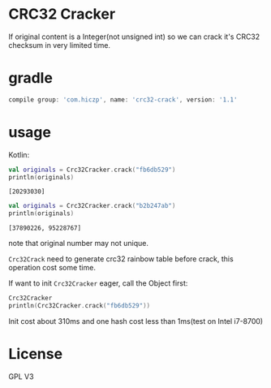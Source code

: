 # CRC32 Cracker
If original content is a Integer(not unsigned int) so we can crack it's CRC32 checksum in very limited time.

# gradle
```groovy
compile group: 'com.hiczp', name: 'crc32-crack', version: '1.1'
```

# usage
Kotlin:

```kotlin
val originals = Crc32Cracker.crack("fb6db529")
println(originals)
```

```
[20293030]
```

```kotlin
val originals = Crc32Cracker.crack("b2b247ab")
println(originals)
```

```
[37890226, 95228767]
```

note that original number may not unique.

`Crc32Crack` need to generate crc32 rainbow table before crack, this operation cost some time.

If want to init `Crc32Cracker` eager, call the Object first:

```kotlin
Crc32Cracker
println(Crc32Cracker.crack("fb6db529"))
```

Init cost about 310ms and one hash cost less than 1ms(test on Intel i7-8700)

# License

GPL V3
